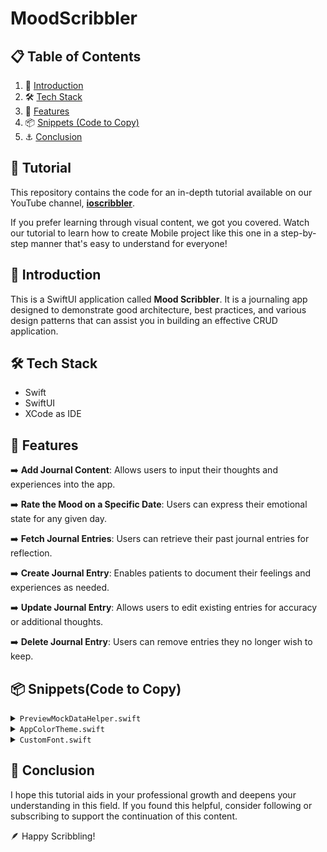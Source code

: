# MoodScribbler

## 📋 <a name="table">Table of Contents</a>

1. 📝 [Introduction](#introduction)
2. 🛠️ [Tech Stack](#tech-stack)
3. 🌟 [Features](#features)
4. 📦 [Snippets (Code to Copy)](#snippets)
5. ⚓ [Conclusion](#conclusion)

## 🚀 Tutorial

This repository contains the code for an in-depth tutorial available on our YouTube channel, <a href="https://www.youtube.com/@ioscribbler/videos" target="_blank"><b>ioscribbler</b></a>.

If you prefer learning through visual content, we got you covered. Watch our tutorial to learn how to create Mobile project like this one in a step-by-step manner that's easy to understand for everyone!

## <a name="introduction">📝 Introduction</a>
This is a SwiftUI application called **Mood Scribbler**. It is a journaling app designed to demonstrate good architecture, best practices, and various design patterns that can assist you in building an effective CRUD application.

## <a name="tech-stack">🛠️ Tech Stack</a>
- Swift
- SwiftUI
- XCode as IDE
 
## <a name="features">🌟 Features</a>
➡️ **Add Journal Content**: Allows users to input their thoughts and experiences into the app.

➡️ **Rate the Mood on a Specific Date**: Users can express their emotional state for any given day.

➡️ **Fetch Journal Entries**: Users can retrieve their past journal entries for reflection.

➡️ **Create Journal Entry**: Enables patients to document their feelings and experiences as needed.

➡️ **Update Journal Entry**: Allows users to edit existing entries for accuracy or additional thoughts.

➡️ **Delete Journal Entry**: Users can remove entries they no longer wish to keep.

## <a name="snippets">📦 Snippets(Code to Copy)</a>

<details>
<summary><code>PreviewMockDataHelper.swift</code></summary>
<br>
 
```swift
import Foundation

enum PreviewMockDataHelper {
    static let journalEntry: JournalEntry = .init(
        postDate: Date(),
        content: "A very happy and interesting journal entry das dasd as dasd as das a A very happy and interesting journal entry das dasd as dasd as das a",
        wellBeingRating: 3
    )

    static let journalEntries: [JournalEntry] = [
        .init(postDate: Calendar.current.date(byAdding: .day, value: -1, to: Date())!, content: "A very happy and interesting journal entry", wellBeingRating: 3),
        .init(postDate: Calendar.current.date(byAdding: .day, value: -2, to: Date())!, content: "A day of reflection and solitude", wellBeingRating: 1),
        .init(postDate: Calendar.current.date(byAdding: .day, value: -12, to: Date())!, content: "Watched a great movie and relaxed for couple of hours before going out with my best friends from childhood", wellBeingRating: 4),
        .init(postDate: Calendar.current.date(byAdding: .day, value: -3, to: Date())!, content: "Spent time with friends, feeling energized", wellBeingRating: 4),
        .init(postDate: Calendar.current.date(byAdding: .day, value: -5, to: Date())!, content: "A productive day at work", wellBeingRating: 3),
        .init(postDate: Calendar.current.date(byAdding: .day, value: -7, to: Date())!, content: "Feeling a bit under the weather", wellBeingRating: 2),
        .init(postDate: Calendar.current.date(byAdding: .day, value: -9, to: Date())!, content: "Enjoyed a peaceful morning walk", wellBeingRating: 4),
        .init(postDate: Calendar.current.date(byAdding: .day, value: -10, to: Date())!, content: "A challenging day, but managed to stay positive", wellBeingRating: 3),
        .init(postDate: Calendar.current.date(byAdding: .day, value: -14, to: Date())!, content: "Had a stressful meeting, but resolved things", wellBeingRating: 2),
        .init(postDate: Calendar.current.date(byAdding: .day, value: -15, to: Date())!, content: "A fantastic day of exploration and fun", wellBeingRating: 5),
        .init(postDate: Calendar.current.date(byAdding: .day, value: -16, to: Date())!, content: "Started a new hobby, feeling excited", wellBeingRating: 5),
        .init(postDate: Calendar.current.date(byAdding: .day, value: -17, to: Date())!, content: "A quiet day of reading and rest", wellBeingRating: 3),
        .init(postDate: Calendar.current.date(byAdding: .day, value: -18, to: Date())!, content: "Tough workday, feeling drained", wellBeingRating: 2),
        .init(postDate: Calendar.current.date(byAdding: .day, value: -20, to: Date())!, content: "Caught up with old friends, lots of laughs", wellBeingRating: 4),
        .init(postDate: Calendar.current.date(byAdding: .day, value: -21, to: Date())!, content: "Rainy day, but enjoyed it", wellBeingRating: 3),
        .init(postDate: Calendar.current.date(byAdding: .day, value: -23, to: Date())!, content: "Focused on personal growth, feeling proud", wellBeingRating: 5),
        .init(postDate: Calendar.current.date(byAdding: .day, value: -25, to: Date())!, content: "Felt stressed about deadlines", wellBeingRating: 2),
        .init(postDate: Calendar.current.date(byAdding: .day, value: -26, to: Date())!, content: "Had a long, relaxing walk in the park", wellBeingRating: 4),
        .init(postDate: Calendar.current.date(byAdding: .day, value: -27, to: Date())!, content: "A challenging day but full of learning", wellBeingRating: 3),
        .init(postDate: Calendar.current.date(byAdding: .day, value: -28, to: Date())!, content: "Spent time cooking a new recipe, delicious!", wellBeingRating: 5)
    ]

    static let fewJournalEntries: [JournalEntry] = [
        .init(postDate: Calendar.current.date(byAdding: .day, value: -1, to: Date())!, content: "A very happy and interesting journal entry", wellBeingRating: 3),
        .init(postDate: Calendar.current.date(byAdding: .day, value: -2, to: Date())!, content: "A day of reflection and solitude", wellBeingRating: 1),
        .init(postDate: Calendar.current.date(byAdding: .day, value: -12, to: Date())!, content: "Watched a great movie and relaxed for a couple of hours before going out with my best friends from childhood", wellBeingRating: 4)
    ]
}
```
</details>

<details>
<summary><code>AppColorTheme.swift</code></summary>
<br>
 
```swift
import Foundation
import SwiftUI

enum AppColorTheme {
    static let backgroundColor: Color = Color("BackgroundColor")
    static let secondaryTextColor: Color = Color("SecondaryTextColor")
    static let secondaryBackgroundColor: Color = Color("SecondaryBackgroundColor")
    static let whiteColor: Color = Color("WhiteColor")
    static let accentColor: Color = Color("AccentColor")
}

```
</details>

<details>
<summary><code>CustomFont.swift</code></summary>
<br>
 
```swift
import Foundation
import SwiftUI

enum CustomFont {
    static let title = Font.custom("Poppins-Regular", size: 32)
    static let subtitle = Font.custom("Poppins-Regular", size: 24)
    static let body = Font.custom("Poppins-Regular", size: 16)
    static let callout = Font.custom("Poppins-Regular", size: 14)
    static let caption = Font.custom("Poppins-Regular", size: 12)
}
```
</details>

## <a name="conclusion"> 🤖 Conclusion</a>
I hope this tutorial aids in your professional growth and deepens your understanding in this field. If you found this helpful, consider following or subscribing to support the continuation of this content.

🪶 Happy Scribbling!
